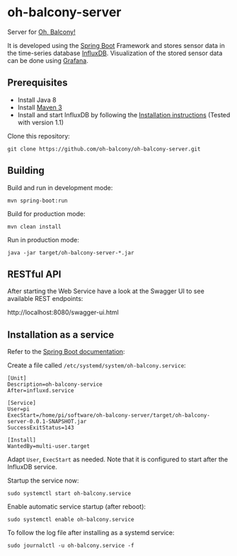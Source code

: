 # oh-balcony-server
Server for [Oh, Balcony!](http://oh-balcony.github.io/)

It is developed using the [Spring Boot](https://projects.spring.io/spring-boot/) Framework and stores sensor data in the time-series database [InfluxDB](https://www.influxdata.com/time-series-platform/influxdb/). Visualization of the stored sensor data can be done using [Grafana](http://grafana.org/).

## Prerequisites

- Install Java 8
- Install [Maven 3](https://maven.apache.org/)
- Install and start InfluxDB by following the [Installation instructions](https://docs.influxdata.com/influxdb/latest/introduction/installation/) (Tested with version 1.1)

Clone this repository:

    git clone https://github.com/oh-balcony/oh-balcony-server.git


## Building

Build and run in development mode:

    mvn spring-boot:run
    
Build for production mode:

    mvn clean install
    
Run in production mode:

    java -jar target/oh-balcony-server-*.jar

## RESTful API

After starting the Web Service have a look at the Swagger UI to see available REST endpoints:

http://localhost:8080/swagger-ui.html

## Installation as a service

Refer to the [Spring Boot documentation](https://docs.spring.io/spring-boot/docs/current/reference/html/deployment-install.html#deployment-systemd-service):

Create a file called `/etc/systemd/system/oh-balcony.service`:

```
[Unit]
Description=oh-balcony-service
After=influxd.service

[Service]
User=pi
ExecStart=/home/pi/software/oh-balcony-server/target/oh-balcony-server-0.0.1-SNAPSHOT.jar
SuccessExitStatus=143

[Install]
WantedBy=multi-user.target
```

Adapt `User`, `ExecStart` as needed. Note that it is configured to start after the InfluxDB service.

Startup the service now:

    sudo systemctl start oh-balcony.service

Enable automatic service startup (after reboot):

    sudo systemctl enable oh-balcony.service

To follow the log file after installing as a systemd service:

    sudo journalctl -u oh-balcony.service -f
